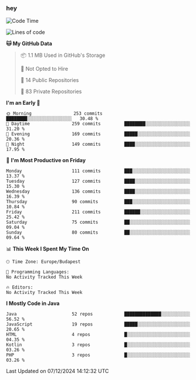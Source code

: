 ### hey

<!--START_SECTION:waka-->
![Code Time](http://img.shields.io/badge/Code%20Time-1%2C037%20hrs%202%20mins-blue)

![Lines of code](https://img.shields.io/badge/From%20Hello%20World%20I%27ve%20Written-1.1%20million%20lines%20of%20code-blue)

**🐱 My GitHub Data** 

> 📦 1.1 MB Used in GitHub's Storage 
 > 
> 🚫 Not Opted to Hire
 > 
> 📜 14 Public Repositories 
 > 
> 🔑 83 Private Repositories 
 > 
**I'm an Early 🐤** 

```text
🌞 Morning                253 commits         ████████░░░░░░░░░░░░░░░░░   30.48 % 
🌆 Daytime                259 commits         ████████░░░░░░░░░░░░░░░░░   31.20 % 
🌃 Evening                169 commits         █████░░░░░░░░░░░░░░░░░░░░   20.36 % 
🌙 Night                  149 commits         ████░░░░░░░░░░░░░░░░░░░░░   17.95 % 
```
📅 **I'm Most Productive on Friday** 

```text
Monday                   111 commits         ███░░░░░░░░░░░░░░░░░░░░░░   13.37 % 
Tuesday                  127 commits         ████░░░░░░░░░░░░░░░░░░░░░   15.30 % 
Wednesday                136 commits         ████░░░░░░░░░░░░░░░░░░░░░   16.39 % 
Thursday                 90 commits          ███░░░░░░░░░░░░░░░░░░░░░░   10.84 % 
Friday                   211 commits         ██████░░░░░░░░░░░░░░░░░░░   25.42 % 
Saturday                 75 commits          ██░░░░░░░░░░░░░░░░░░░░░░░   09.04 % 
Sunday                   80 commits          ██░░░░░░░░░░░░░░░░░░░░░░░   09.64 % 
```


📊 **This Week I Spent My Time On** 

```text
🕑︎ Time Zone: Europe/Budapest

💬 Programming Languages: 
No Activity Tracked This Week

🔥 Editors: 
No Activity Tracked This Week
```

**I Mostly Code in Java** 

```text
Java                     52 repos            ██████████████░░░░░░░░░░░   56.52 % 
JavaScript               19 repos            █████░░░░░░░░░░░░░░░░░░░░   20.65 % 
HTML                     4 repos             █░░░░░░░░░░░░░░░░░░░░░░░░   04.35 % 
Kotlin                   3 repos             █░░░░░░░░░░░░░░░░░░░░░░░░   03.26 % 
PHP                      3 repos             █░░░░░░░░░░░░░░░░░░░░░░░░   03.26 % 
```




 Last Updated on 07/12/2024 14:12:32 UTC
<!--END_SECTION:waka-->
